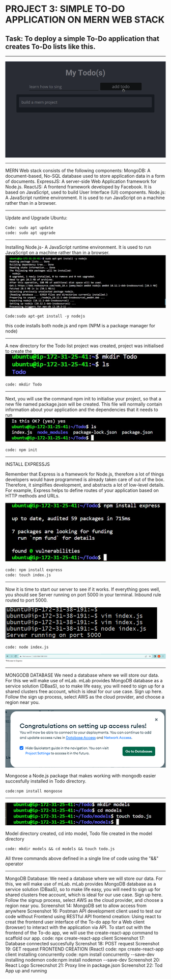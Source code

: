 # PROJECT 3: SIMPLE TO-DO  APPLICATION ON MERN WEB STACK
## Task:  To deploy a simple To-Do application that creates To-Do lists like this.
***
![sampletodolistproject](./Image/SampleTodolistproject.png)
***
MERN Web stack consists of the following components:
MongoDB: A document-based, No-SQL database used to store application data in a form of documents.
ExpressJS: A server-side Web Application framework for Node.js.
ReactJS: A frontend framework developed by Facebook. It is based on JavaScript, used to build User Interface (UI) components.
Node.js: A JavaScript runtime environment. It is used to run JavaScript on a machine rather than in a browser.
***
Update and Upgrade Ubuntu: 
```
Code: sudo apt update 
code: sudo apt upgrade
```
***
Installing Node.js- A JavaScript runtime environment. It is used to run JavaScript on a machine rather than in a browser.
![screenshot 7](./Image/Screenshot%207.jpg)
```
Code:sudo apt-get install -y nodejs
```
this code installs both node.js and npm (NPM is a package manager for node)
***

 A new directory for the Todo list project was created, project was initialised to create the 
![screenshot 8](./Image/Screenshot%208.jpg)
```
code: mkdir Todo
```
***
Next, you will use the command npm init to initialise your project, so that a new file named package.json will be created. This file will normally contain information about your application and the dependencies that it needs to run
![Screenshot](./Image/Screenshot%209.jpg)
```
code: npm init
```
***
INSTALL EXPRESSJS

Remember that Express is a framework for Node.js, therefore a lot of things developers would have programmed is already taken care of out of the box. Therefore, it simplifies development, and abstracts a lot of low-level details. For example, Express helps to define routes of your application based on HTTP methods and URLs.

![screenshot 10](./Image/Screenshot%2010.jpg)
```
code: npm install express
code: touch index.js
```
***
Now it is time to start our server to see if it works. If everything goes well, you should see Server running on port 5000 in your terminal. Inbound rule routed to port 5000.

![screenshot 12:](./Image/Screenshot%2012.png) 

```
code: node index.js
```
![screenshot 13:](./Image/Screenshot%2013.png)
***
MONGODB DATABASE
We need a database where we will store our data. For this we will make use of mLab. mLab provides MongoDB database as a service solution (DBaaS), so to make life easy, you will need to sign up for a shared clusters free account, which is ideal for our use case. Sign up here. Follow the sign up process, select AWS as the cloud provider, and choose a region near you.

![screenshot 14](./Image/Screenshot%2015.png)

 Mongoose a Node.js package that makes working with mongodb easier succesfully installed in Todo directory.
```
code:npm install mongoose
```
***

![screnshot 15](./Image/Screenshot%2015.jpg)

Model directory created, cd into model, Todo file created in the model directory

```
code: mkdir models && cd models && touch todo.js 
```
All three commands above defined in a single line of code using the "&&" operator
***
MongoDB Database: We need a database where we will store our data. For this, we will make use of mLab. mLab provides MongoDB database as a service solution (DBaaS), so to make life easy, you will need to sign up for shared clusters free account, which is ideal for our use case. Sign up here. Follow the signup process, select AWS as the cloud provider, and choose a region near you.
Screenshot 14: MongoDB set to allow access from anywhere
Screenshot 16: Postman API development client used to test our code without Frontend using RESTful API
frontend creation: Using react to creat the frontend user interface of the To-do app for a Web client (browser) to interact with the application via API. To start out with the frontend of the To-do app, we will use the create-react-app command to scaffold our app.
code: npx create-react-app client
Screenshot 17: Database connected succesfully
Screnshot 18: POST request
Screenshot 19: GET request
FRONTEND CREATION (React)
code: npx create-react-app client
installing concurrently
code: npm install concurrently --save-dev
installing nodemon
code:npm install nodemon --save-dev
Screenshot 20: React Logo
Screecnshot 21: Proxy line in package.json
Screenshot 22: Tod App up and running
